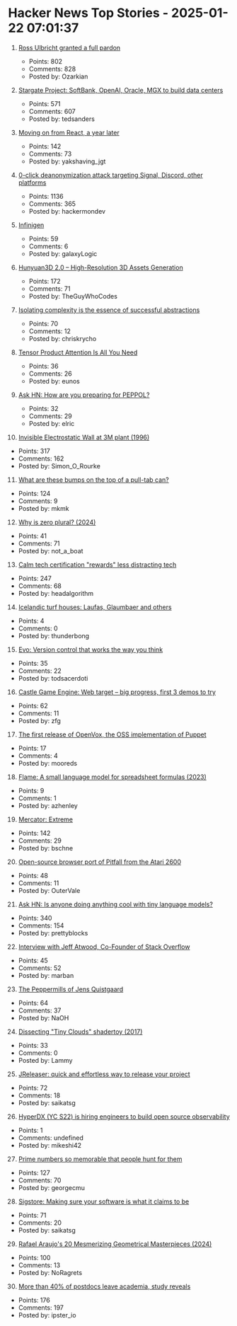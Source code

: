 # Hacker News Top Stories - 2025-01-22 07:01:37

1. [Ross Ulbricht granted a full pardon](https://twitter.com/Free_Ross/status/1881851923005165704)
   - Points: 802
   - Comments: 828
   - Posted by: Ozarkian

2. [Stargate Project: SoftBank, OpenAI, Oracle, MGX to build data centers](https://apnews.com/article/trump-ai-openai-oracle-softbank-son-altman-ellison-be261f8a8ee07a0623d4170397348c41)
   - Points: 571
   - Comments: 607
   - Posted by: tedsanders

3. [Moving on from React, a year later](https://kellysutton.com/2025/01/18/moving-on-from-react-a-year-later.html)
   - Points: 142
   - Comments: 73
   - Posted by: yakshaving_jgt

4. [0-click deanonymization attack targeting Signal, Discord, other platforms](https://gist.github.com/hackermondev/45a3cdfa52246f1d1201c1e8cdef6117)
   - Points: 1136
   - Comments: 365
   - Posted by: hackermondev

5. [Infinigen](https://infinigen.org/)
   - Points: 59
   - Comments: 6
   - Posted by: galaxyLogic

6. [Hunyuan3D 2.0 – High-Resolution 3D Assets Generation](https://github.com/Tencent/Hunyuan3D-2)
   - Points: 172
   - Comments: 71
   - Posted by: TheGuyWhoCodes

7. [Isolating complexity is the essence of successful abstractions](https://v5.chriskrycho.com/journal/essence-of-successful-abstractions/)
   - Points: 70
   - Comments: 12
   - Posted by: chriskrycho

8. [Tensor Product Attention Is All You Need](https://arxiv.org/abs/2501.06425)
   - Points: 36
   - Comments: 26
   - Posted by: eunos

9. [Ask HN: How are you preparing for PEPPOL?](undefined)
   - Points: 32
   - Comments: 29
   - Posted by: elric

10. [Invisible Electrostatic Wall at 3M plant (1996)](http://amasci.com/weird/unusual/e-wall.html)
   - Points: 317
   - Comments: 162
   - Posted by: Simon_O_Rourke

11. [What are these bumps on the top of a pull-tab can?](https://old.reddit.com/r/whatisthisthing/comments/1i5ztq4/comment/m8a7m8m/)
   - Points: 124
   - Comments: 9
   - Posted by: mkmk

12. [Why is zero plural? (2024)](https://ell.stackexchange.com/questions/352455/why-is-zero-plural)
   - Points: 41
   - Comments: 71
   - Posted by: not_a_boat

13. [Calm tech certification "rewards" less distracting tech](https://spectrum.ieee.org/calm-tech)
   - Points: 247
   - Comments: 68
   - Posted by: headalgorithm

14. [Icelandic turf houses: Laufas, Glaumbaer and others](https://rachelsruminations.com/icelandic-turf-houses-laufas-glaumbaer/)
   - Points: 4
   - Comments: 0
   - Posted by: thunderbong

15. [Evo: Version control that works the way you think](https://github.com/crazywolf132/evo)
   - Points: 35
   - Comments: 22
   - Posted by: todsacerdoti

16. [Castle Game Engine: Web target – big progress, first 3 demos to try](https://castle-engine.io/wp/2025/01/06/web-target-big-progress-first-3-demos-to-try/)
   - Points: 62
   - Comments: 11
   - Posted by: zfg

17. [The first release of OpenVox, the OSS implementation of Puppet](https://overlookinfratech.com/2025/01/21/first-release-hot-off-the-presses/)
   - Points: 17
   - Comments: 4
   - Posted by: mooreds

18. [Flame: A small language model for spreadsheet formulas (2023)](https://arxiv.org/abs/2301.13779)
   - Points: 9
   - Comments: 1
   - Posted by: azhenley

19. [Mercator: Extreme](https://mrgris.com/projects/merc-extreme/)
   - Points: 142
   - Comments: 29
   - Posted by: bschne

20. [Open-source browser port of Pitfall from the Atari 2600](https://meatfighter.com/pitfall-web/)
   - Points: 48
   - Comments: 11
   - Posted by: OuterVale

21. [Ask HN: Is anyone doing anything cool with tiny language models?](undefined)
   - Points: 340
   - Comments: 154
   - Posted by: prettyblocks

22. [Interview with Jeff Atwood, Co-Founder of Stack Overflow](https://www.cnbc.com/2025/01/18/tech-founder-jeff-atwood-why-im-giving-away-millions-within-next-5-years.html)
   - Points: 45
   - Comments: 52
   - Posted by: marban

23. [The Peppermills of Jens Quistgaard](https://www.quistgaardpepper.com)
   - Points: 64
   - Comments: 37
   - Posted by: NaOH

24. [Dissecting "Tiny Clouds" shadertoy (2017)](https://blog.demofox.org/2017/11/26/dissecting-tiny-clouds/)
   - Points: 33
   - Comments: 0
   - Posted by: Lammy

25. [JReleaser: quick and effortless way to release your project](https://jreleaser.org/)
   - Points: 72
   - Comments: 18
   - Posted by: saikatsg

26. [HyperDX (YC S22) is hiring engineers to build open source observability](https://www.ycombinator.com/companies/hyperdx/jobs)
   - Points: 1
   - Comments: undefined
   - Posted by: mikeshi42

27. [Prime numbers so memorable that people hunt for them](https://www.scientificamerican.com/article/these-prime-numbers-are-so-memorable-that-people-hunt-for-them/)
   - Points: 127
   - Comments: 70
   - Posted by: georgecmu

28. [Sigstore: Making sure your software is what it claims to be](https://www.sigstore.dev/)
   - Points: 71
   - Comments: 20
   - Posted by: saikatsg

29. [Rafael Araujo's 20 Mesmerizing Geometrical Masterpieces (2024)](https://abakcus.com/rafael-araujo-geometrical-masterpieces/)
   - Points: 100
   - Comments: 13
   - Posted by: NoRagrets

30. [More than 40% of postdocs leave academia, study reveals](https://www.nature.com/articles/d41586-025-00142-y)
   - Points: 176
   - Comments: 197
   - Posted by: ipster_io

